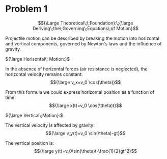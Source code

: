 # Problem 1
$${\Large Theoretical\;\;Foundation}:\;{\large Deriving\;the\;Governing\;Equations\;of Motion}$$

Projectile motion can be described by breaking the motion into horizontal and vertical components, governed by Newton's laws and the influence of gravity.

${\large Horisontal\; Motion:}$

In the absence of horizontal forces (air resistance is neglected), the horizontal velocity remains constant: $${\large v_x=v_0 \cos(\theta)}$$

From this formula we could express horizontal position as a function of time:
$${\large x(t)=v_0 \cos(\theta)t}$$

${\large Vertical\;Motion}:$

The vertical velocity is affected by gravity: $${\large v_y(t)=v_0 \sin(\theta)-gt}$$

The vertical position is:$${\large y(t)=v_0\sin(\theta)t-\frac{1}{2}gt^2}$$